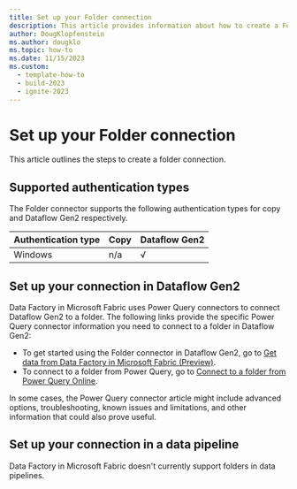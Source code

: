 ```yaml
---
title: Set up your Folder connection
description: This article provides information about how to create a Folder connection in Microsoft Fabric.
author: DougKlopfenstein
ms.author: dougklo
ms.topic: how-to
ms.date: 11/15/2023
ms.custom:
  - template-how-to
  - build-2023
  - ignite-2023
---
```


# Set up your Folder connection

This article outlines the steps to create a folder connection.


## Supported authentication types

The Folder connector supports the following authentication types for copy and Dataflow Gen2 respectively.  

|Authentication type |Copy |Dataflow Gen2 |
|:---|:---|:---|
|Windows| n/a | √ |

## Set up your connection in Dataflow Gen2

Data Factory in Microsoft Fabric uses Power Query connectors to connect Dataflow Gen2 to a folder. The following links provide the specific Power Query connector information you need to connect to a folder in Dataflow Gen2:

- To get started using the Folder connector in Dataflow Gen2, go to [Get data from Data Factory in Microsoft Fabric (Preview)](/power-query/where-to-get-data#get-data-from-data-factory-in-microsoft-fabric-preview).
- To connect to a folder from Power Query, go to [Connect to a folder from Power Query Online](/power-query/connectors/folder#connect-to-a-folder-from-power-query-online).

In some cases, the Power Query connector article might include advanced options, troubleshooting, known issues and limitations, and other information that could also prove useful.

## Set up your connection in a data pipeline

Data Factory in Microsoft Fabric doesn't currently support folders in data pipelines.
